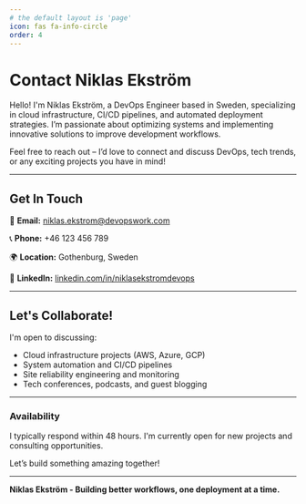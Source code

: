 ```yaml
---
# the default layout is 'page'
icon: fas fa-info-circle
order: 4
---
```


# Contact Niklas Ekström

Hello! I'm Niklas Ekström, a DevOps Engineer based in Sweden, specializing in cloud infrastructure, CI/CD pipelines, and automated deployment strategies. I’m passionate about optimizing systems and implementing innovative solutions to improve development workflows.

Feel free to reach out – I’d love to connect and discuss DevOps, tech trends, or any exciting projects you have in mind!

---

## Get In Touch

📧 **Email:** [niklas.ekstrom@devopswork.com](mailto:niklas.ekstrom@devopswork.com)

📞 **Phone:** +46 123 456 789

🌍 **Location:** Gothenburg, Sweden

💼 **LinkedIn:** [linkedin.com/in/niklasekstromdevops](https://linkedin.com/in/niklasekstromdevops)

---

## Let's Collaborate!

I'm open to discussing:
- Cloud infrastructure projects (AWS, Azure, GCP)
- System automation and CI/CD pipelines
- Site reliability engineering and monitoring
- Tech conferences, podcasts, and guest blogging

---

### Availability

I typically respond within 48 hours. I'm currently open for new projects and consulting opportunities.

Let’s build something amazing together!

--- 

**Niklas Ekström - Building better workflows, one deployment at a time.**
